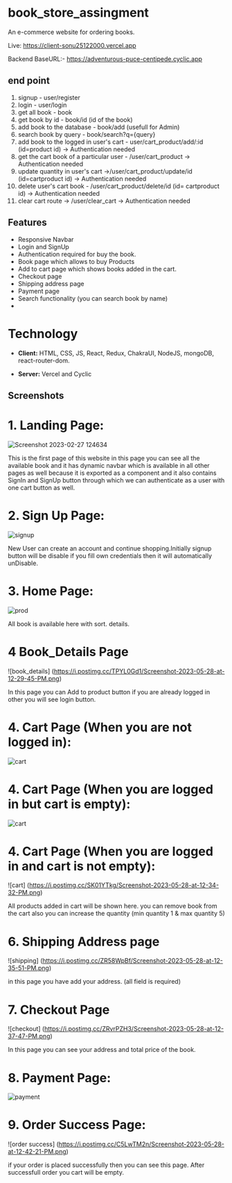 # book_store_assingment

An e-commerce website for ordering books.

Live: https://client-sonu25122000.vercel.app

Backend BaseURL:- https://adventurous-puce-centipede.cyclic.app
  ## end point 
  1. signup - user/register
  2. login - user/login
  3. get all book - book
  4. get book by id - book/id (id of the book)
  5. add book to the database - book/add (usefull for Admin)
  6. search book by query - book/search?q={query}
  7. add book to the logged in user's cart - user/cart_product/add/:id  (id=product id) -> Authentication needed
  8. get the cart book of a particular user - /user/cart_product -> Authentication needed
  9. update quantity in user's cart ->/user/cart_product/update/id (id=cartproduct id) -> Authentication needed
  10. delete user's  cart book -  /user/cart_product/delete/id (id= cartproduct id) -> Authentication needed
  11. clear cart route -> /user/clear_cart -> Authentication needed
## Features

 - Responsive Navbar
 - Login and SignUp
 - Authentication required for buy the book.
 - Book page which allows to buy Products
 - Add to cart page which shows books added in the cart.
 - Checkout page
 - Shipping address page
 - Payment page 
 - Search functionality (you can search book by name) 
 -  
 # Technology

- **Client:** HTML, CSS, JS, React, Redux, ChakraUI, NodeJS, mongoDB, react-router-dom.

- **Server:** Vercel and Cyclic

## Screenshots

# 1. Landing Page:
![Screenshot 2023-02-27 124634](https://i.postimg.cc/XYjT7DNd/Screenshot-2023-05-28-at-12-05-19-PM.png)

This is the first page of this website in this page you can see all the available book and it has dynamic navbar which is available in all other pages as well because it is exported
as a component and it also contains SignIn and SignUp button through which we can authenticate as a user with one cart button as well.


# 2. Sign Up Page:

![signup](https://i.postimg.cc/pXXZ9N8W/Screenshot-2023-05-28-at-12-25-53-PM.png)

New User can create an account and continue shopping.Initially signup button will be disable if you fill own credentials then it will automatically unDisable.

# 3.  Home Page:

![prod](https://i.postimg.cc/s29Q9xdt/Screenshot-2023-05-28-at-12-27-52-PM.png)

All  book is available here with sort. details.

# 4 Book_Details Page

![book_details] (https://i.postimg.cc/TPYL0Gd1/Screenshot-2023-05-28-at-12-29-45-PM.png)

In this page you can Add to product button if you are already logged in other you will see login button.

# 4. Cart Page (When you are not logged in):

![cart](https://i.postimg.cc/4NWTtTSB/Screenshot-2023-05-28-at-12-31-48-PM.png)

# 4. Cart Page (When you are logged in but cart is empty):

![cart](https://i.postimg.cc/JzSvc7cc/Screenshot-2023-05-28-at-12-33-08-PM.png)


# 4. Cart Page (When you are logged in and cart is not empty):

![cart] (https://i.postimg.cc/SK01YTkg/Screenshot-2023-05-28-at-12-34-32-PM.png)

All products added in cart will be shown here. you can remove book from the cart also you can increase the quantity (min quantity 1 & max quantity 5)

# 6. Shipping Address page 

![shipping] (https://i.postimg.cc/ZR58WpBf/Screenshot-2023-05-28-at-12-35-51-PM.png)

in this page you have add your address. (all field is required)

# 7. Checkout Page

![checkout] (https://i.postimg.cc/ZRvrPZH3/Screenshot-2023-05-28-at-12-37-47-PM.png)

In this page you can see your address and total price of the book.

# 8. Payment Page:

![payment](https://i.postimg.cc/tRtsKYsJ/Screenshot-2023-05-28-at-12-40-44-PM.png)

# 9. Order Success Page:

![order success] (https://i.postimg.cc/C5LwTM2n/Screenshot-2023-05-28-at-12-42-21-PM.png)

if your order is placed successfully then you can see this page. After successfull order you cart will be empty.

